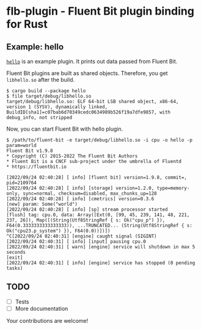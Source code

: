 # flb-plugin - Fluent Bit plugin binding for Rust

## Example: hello

[`hello`](./hello) is an example plugin. It prints out data passed from Fluent Bit.

Fluent Bit plugins are built as shared objects. Therefore, you get `libhello.so` after the build.
```console
$ cargo build --package hello
$ file target/debug/libhello.so
target/debug/libhello.so: ELF 64-bit LSB shared object, x86-64, version 1 (SYSV), dynamically linked, BuildID[sha1]=c07bab6d70349cedc0634989b526f19a7dfe9857, with debug_info, not stripped
```

Now, you can start Fluent Bit with hello plugin.
```console
$ /path/to/fluent-bit -e target/debug/libhello.so -i cpu -o hello -p param=world
Fluent Bit v1.9.8
* Copyright (C) 2015-2022 The Fluent Bit Authors
* Fluent Bit is a CNCF sub-project under the umbrella of Fluentd
* https://fluentbit.io

[2022/09/24 02:40:28] [ info] [fluent bit] version=1.9.8, commit=, pid=2109764
[2022/09/24 02:40:28] [ info] [storage] version=1.2.0, type=memory-only, sync=normal, checksum=disabled, max_chunks_up=128
[2022/09/24 02:40:28] [ info] [cmetrics] version=0.3.6
[new] param: Some("world")
[2022/09/24 02:40:28] [ info] [sp] stream processor started
[flush] tag: cpu.0, data: Array([Ext(0, [99, 45, 239, 141, 48, 221, 237, 26]), Map([(String(Utf8StringRef { s: Ok("cpu_p") }), F64(0.3333333333333333)), ...TRUNCATED... (String(Utf8StringRef { s: Ok("cpu23.p_system") }), F64(0.0))])])
^C[2022/09/24 02:40:31] [engine] caught signal (SIGINT)
[2022/09/24 02:40:31] [ info] [input] pausing cpu.0
[2022/09/24 02:40:31] [ warn] [engine] service will shutdown in max 5 seconds
[exit]
[2022/09/24 02:40:31] [ info] [engine] service has stopped (0 pending tasks)
```

## TODO

- [ ] Tests
- [ ] More documentation

Your contributions are welcome!
